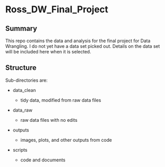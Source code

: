 # Ross_DW_Final_Project

## Summary

This repo contains the data and analysis for the final project for Data Wrangling. I do not yet have a data set picked out. Details on the data set will be included here when it is selected.

## Structure

Sub-directories are:

-   data_clean

    -   tidy data, modified from raw data files

-   data_raw

    -   raw data files with no edits

-   outputs

    -   images, plots, and other outputs from code

-   scripts

    -   code and documents
